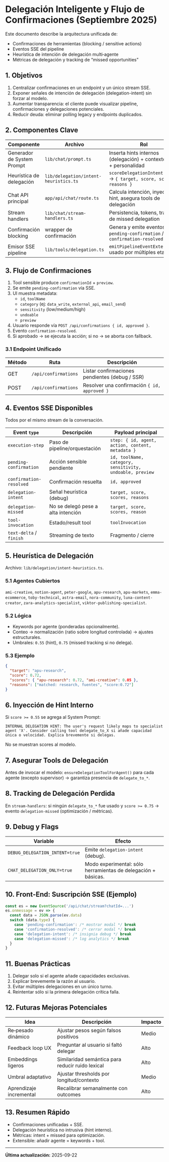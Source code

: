 # Delegación Inteligente y Flujo de Confirmaciones (Septiembre 2025)

Este documento describe la arquitectura unificada de:

- Confirmaciones de herramientas (blocking / sensitive actions)
- Eventos SSE del pipeline
- Heurística de intención de delegación multi‑agente
- Métricas de delegación y tracking de “missed opportunities”

## 1. Objetivos

1. Centralizar confirmaciones en un endpoint y un único stream SSE.
2. Exponer señales de intención de delegación (delegation-intent) sin forzar al modelo.
3. Aumentar transparencia: el cliente puede visualizar pipeline, confirmaciones y delegaciones potenciales.
4. Reducir deuda: eliminar polling legacy y endpoints duplicados.

## 2. Componentes Clave

| Componente | Archivo | Rol |
|------------|---------|-----|
| Generador de System Prompt | `lib/chat/prompt.ts` | Inserta hints internos (delegación) + contexto RAG + personalidad |
| Heurística de delegación | `lib/delegation/intent-heuristics.ts` | `scoreDelegationIntent(text)` → `{ target, score, scores, reasons }` |
| Chat API principal | `app/api/chat/route.ts` | Calcula intención, inyecta hint, asegura tools de delegación |
| Stream handlers | `lib/chat/stream-handlers.ts` | Persistencia, tokens, tracking de missed delegation |
| Confirmación blocking | wrapper de confirmación | Genera y emite eventos `pending-confirmation` / `confirmation-resolved` |
| Emisor SSE pipeline | `lib/tools/delegation.ts` | `emitPipelineEventExternal()` usado por múltiples etapas |

## 3. Flujo de Confirmaciones

1. Tool sensible produce `confirmationId` + `preview`.
2. Se emite `pending-confirmation` vía SSE.
3. UI muestra metadata:
   - `id`, `toolName`
   - `category` (ej: `data_write`, `external_api`, `email_send`)
   - `sensitivity` (low/medium/high)
   - `undoable`
   - `preview`
4. Usuario responde vía `POST /api/confirmations { id, approved }`.
5. Evento `confirmation-resolved`.
6. Si aprobado → se ejecuta la acción; si no → se aborta con fallback.

### 3.1 Endpoint Unificado

| Método | Ruta | Descripción |
|--------|------|-------------|
| GET | `/api/confirmations` | Listar confirmaciones pendientes (debug / SSR) |
| POST | `/api/confirmations` | Resolver una confirmación `{ id, approved }` |

## 4. Eventos SSE Disponibles

Todos por el mismo stream de la conversación.

| Event `type` | Descripción | Payload principal |
|--------------|-------------|------------------|
| `execution-step` | Paso de pipeline/orquestación | `step: { id, agent, action, content, metadata }` |
| `pending-confirmation` | Acción sensible pendiente | `id, toolName, category, sensitivity, undoable, preview` |
| `confirmation-resolved` | Confirmación resuelta | `id, approved` |
| `delegation-intent` | Señal heurística (debug) | `target, score, scores, reasons` |
| `delegation-missed` | No se delegó pese a alta intención | `target, score, scores, reason` |
| `tool-invocation` | Estado/result tool | `toolInvocation` |
| `text-delta` / `finish` | Streaming de texto | Fragmento / cierre |

## 5. Heurística de Delegación

Archivo: `lib/delegation/intent-heuristics.ts`.

### 5.1 Agentes Cubiertos

`ami-creative`, `notion-agent`, `peter-google`, `apu-research`, `apu-markets`, `emma-ecommerce`, `toby-technical`, `astra-email`, `nora-community`, `luna-content-creator`, `zara-analytics-specialist`, `viktor-publishing-specialist`.

### 5.2 Lógica

- Keywords por agente (ponderadas opcionalmente).
- Conteo → normalización (ratio sobre longitud controlada) → ajustes estructurales.
- Umbrales: `0.55` (hint), `0.75` (missed tracking si no delega).

### 5.3 Ejemplo

```json
{
  "target": "apu-research",
  "score": 0.72,
  "scores": { "apu-research": 0.72, "ami-creative": 0.05 },
  "reasons": ["matched: research, fuentes", "score:0.72"]
}
```

## 6. Inyección de Hint Interno

Si `score >= 0.55` se agrega al System Prompt:

```text
INTERNAL DELEGATION HINT: The user's request likely maps to specialist agent 'X'. Consider calling tool delegate_to_X si añade capacidad única o velocidad. Explica brevemente si delegas.
```

No se muestran scores al modelo.

## 7. Asegurar Tools de Delegación

Antes de invocar el modelo: `ensureDelegationToolForAgent()` para cada agente (excepto supervisor) → garantiza presencia de `delegate_to_*`.

## 8. Tracking de Delegación Perdida

En `stream-handlers`: si ningún `delegate_to_*` fue usado y `score >= 0.75` → evento `delegation-missed` (optimización / métricas).

## 9. Debug y Flags

| Variable | Efecto |
|----------|--------|
| `DEBUG_DELEGATION_INTENT=true` | Emite `delegation-intent` (debug). |
| `CHAT_DELEGATION_ONLY=true` | Modo experimental: sólo herramientas de delegación + básicas. |

## 10. Front-End: Suscripción SSE (Ejemplo)

```ts
const es = new EventSource('/api/chat/stream?chatId=...')
es.onmessage = ev => {
  const data = JSON.parse(ev.data)
  switch (data.type) {
    case 'pending-confirmation': /* mostrar modal */ break
    case 'confirmation-resolved': /* cerrar modal */ break
    case 'delegation-intent': /* insignia debug */ break
    case 'delegation-missed': /* log analytics */ break
  }
}
```

## 11. Buenas Prácticas

1. Delegar solo si el agente añade capacidades exclusivas.
2. Explicar brevemente la razón al usuario.
3. Evitar múltiples delegaciones en un único turno.
4. Reintentar sólo si la primera delegación crítica falla.

## 12. Futuras Mejoras Potenciales

| Idea | Descripción | Impacto |
|------|-------------|---------|
| Re‑pesado dinámico | Ajustar pesos según falsos positivos | Medio |
| Feedback loop UX | Preguntar al usuario si faltó delegar | Alto |
| Embeddings ligeros | Similaridad semántica para reducir ruido lexical | Alto |
| Umbral adaptativo | Ajustar thresholds por longitud/contexto | Medio |
| Aprendizaje incremental | Recalibrar semanalmente con outcomes | Alto |

## 13. Resumen Rápido

- Confirmaciones unificadas + SSE.
- Delegación heurística no intrusiva (hint interno).
- Métricas: intent + missed para optimización.
- Extensible: añadir agente = keywords + tool.

---
**Última actualización:** 2025-09-22
